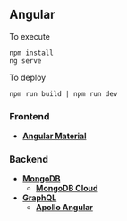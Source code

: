 ## Angular

To execute

    npm install
    ng serve

To deploy

    npm run build | npm run dev

### Frontend

- **[Angular Material](https://material.angular.io/)**

### Backend
- **[MongoDB](https://www.mongodb.com/)**
   - **[MongoDB Cloud](https://www.mongodb.com/cloud)**
- **[GraphQL](https://graphql.org/)**
   - **[Apollo Angular](https://apollo-angular.com)**
